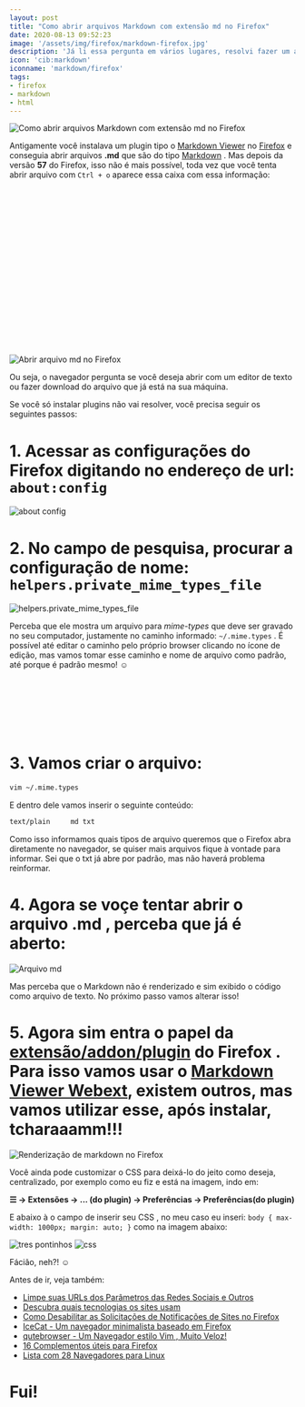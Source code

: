 ```yaml
---
layout: post
title: "Como abrir arquivos Markdown com extensão md no Firefox"
date: 2020-08-13 09:52:23
image: '/assets/img/firefox/markdown-firefox.jpg'
description: 'Já li essa pergunta em vários lugares, resolvi fazer um artigo para mostrar como.'
icon: 'cib:markdown'
iconname: 'markdown/firefox'
tags:
- firefox
- markdown
- html
---
```


![Como abrir arquivos Markdown com extensão md no Firefox](/assets/img/firefox/markdown-firefox.jpg)

Antigamente você instalava um plugin tipo o [Markdown Viewer](https://addons.mozilla.org/pt-BR/firefox/addon/markdown-viewer-chrome/) no [Firefox](https://www.mozilla.org/firefox/) e conseguia abrir arquivos **.md** que são do tipo [Markdown](https://daringfireball.net/projects/markdown/) . Mas depois da versão **57** do Firefox, isso não é mais possível, toda vez que você tenta abrir arquivo com `Ctrl + o` aparece essa caixa com essa informação:

<!-- QUADRADO -->
<script async src="//pagead2.googlesyndication.com/pagead/js/adsbygoogle.js"></script>
<ins class="adsbygoogle"
style="display:inline-block;width:336px;height:280px"
data-ad-client="ca-pub-2838251107855362"
data-ad-slot="5351066970"></ins>
<script>
(adsbygoogle = window.adsbygoogle || []).push({});
</script>

![Abrir arquivo md no Firefox](/assets/img/firefox/open-test-file-md.png)

Ou seja, o navegador pergunta se você deseja abrir com um editor de texto ou fazer download do arquivo que já está na sua máquina.

Se você só instalar plugins não vai resolver, você precisa seguir os seguintes passos:

# 1. Acessar as configurações do Firefox digitando no endereço de url: `about:config`

![about config](/assets/img/firefox/about-config.png)

# 2. No campo de pesquisa, procurar a configuração de nome: `helpers.private_mime_types_file`

![helpers.private_mime_types_file](/assets/img/firefox/helpers.private_mime_types_file.png)

Perceba que ele mostra um arquivo para *mime-types* que deve ser gravado no seu computador, justamente no caminho informado: `~/.mime.types` . É possível até editar o caminho pelo próprio browser clicando no ícone de edição, mas vamos tomar esse caminho e nome de arquivo como padrão, até porque é padrão mesmo! ☺

<!-- MINI ANÚNCIO -->
<script async src="//pagead2.googlesyndication.com/pagead/js/adsbygoogle.js"></script>
<!-- Games Root -->
<ins class="adsbygoogle"
style="display:inline-block;width:730px;height:95px"
data-ad-client="ca-pub-2838251107855362"
data-ad-slot="5351066970"></ins>
<script>
(adsbygoogle = window.adsbygoogle || []).push({});
</script>

# 3. Vamos criar o arquivo:
```sh
vim ~/.mime.types
```
E dentro dele vamos inserir o seguinte conteúdo:
```sh
text/plain     md txt
```

Como isso informamos quais tipos de arquivo queremos que o Firefox abra diretamente no navegador, se quiser mais arquivos fique à vontade para informar. Sei que o txt já abre por padrão, mas não haverá problema reinformar.

# 4. Agora se voçe tentar abrir o arquivo .md , perceba que já é aberto:

![Arquivo md](/assets/img/firefox/file-md.png)

Mas perceba que o Markdown não é renderizado e sim exibido o código como arquivo de texto. No próximo passo vamos alterar isso!

# 5. Agora sim entra o papel da [extensão/addon/plugin](https://addons.mozilla.org/firefox/extensions/) do Firefox . Para isso vamos usar o [Markdown Viewer Webext](https://addons.mozilla.org/pt-BR/firefox/addon/markdown-viewer-webext/), existem outros, mas vamos utilizar esse, após instalar, tcharaaamm!!!

<!-- RETANGULO LARGO 2 -->
<script async src="//pagead2.googlesyndication.com/pagead/js/adsbygoogle.js"></script>
<ins class="adsbygoogle"
style="display:block; text-align:center;"
data-ad-layout="in-article"
data-ad-format="fluid"
data-ad-client="ca-pub-2838251107855362"
data-ad-slot="8549252987"></ins>
<script>
(adsbygoogle = window.adsbygoogle || []).push({});
</script>

![Renderização de markdown no Firefox](/assets/img/firefox/tcharaaamm.png)

Você ainda pode customizar o CSS para deixá-lo do jeito como deseja, centralizado, por exemplo como eu fiz e está na imagem, indo em:

**☰  → Extensões → ... (do plugin) → Preferências → Preferências(do plugin)**

E abaixo à o campo de inserir seu CSS , no meu caso eu inseri: `body { max-width: 1000px; margin: auto; }` como na imagem abaixo:

![tres pontinhos](/assets/img/firefox/tres-pontinhos.png)
![css](/assets/img/firefox/css.png)

Fácião, neh?! ☺

Antes de ir, veja também:
+ [Limpe suas URLs dos Parâmetros das Redes Sociais e Outros](https://terminalroot.com.br/2019/09/limpe-sua-url.html)
+ [Descubra quais tecnologias os sites usam](https://terminalroot.com.br/2020/06/descubra-quais-tecnologias-os-sites-usam.html)
+ [Como Desabilitar as Solicitações de Notificações de Sites no Firefox](https://terminalroot.com.br/2020/04/como-desabilitar-as-solicitacoes-de-notificacoes-de-sites-no-firefox.html)
+ [IceCat - Um navegador minimalista baseado em Firefox](https://terminalroot.com.br/2020/02/icecat-um-navegador-minimalista-baseado-em-firefox.html)
+ [qutebrowser - Um Navegador estilo Vim , Muito Veloz!](https://terminalroot.com.br/2019/06/qutebrowser-um-navegador-estilo-vim-muito-veloz.html)
+ [16 Complementos úteis para Firefox](https://terminalroot.com.br/2014/09/complementos-uteis-para-firefox.html)
+ [Lista com 28 Navegadores para Linux](https://terminalroot.com.br/2016/04/lista-com-28-navegadores-para-linux.html)

# Fui!


